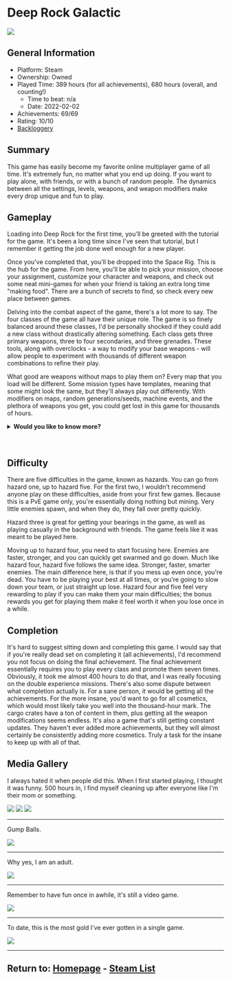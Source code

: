 # Deep Rock Galactic

![](./Assets/DRGSteamMenu.png)

## General Information
- Platform: Steam
- Ownership: Owned
- Played Time: 389 hours (for all achievements), 680 hours (overall, and counting!)
	- Time to beat: n/a
	- Date: 2022-02-02
- Achievements: 69/69
- Rating: 10/10
- [Backloggery](https://www.backloggery.com/games.php?user=QueenRaven29&search=Deep+Rock+Galactic)

## Summary
This game has easily become my favorite online multiplayer game of all time. It's extremely fun, no matter what you end up doing. If you want to play alone, with friends, or with a bunch of random people. The dynamics between all the settings, levels, weapons, and weapon modifiers make every drop unique and fun to play.

## Gameplay

Loading into Deep Rock for the first time, you'll be greeted with the tutorial for the game. It's been a long time since I've seen that tutorial, but I remember it getting the job done well enough for a new player. 

Once you've completed that, you'll be dropped into the Space Rig. This is the hub for the game. From here, you'll be able to pick your mission, choose your assignment, customize your character and weapons, and check out some neat mini-games for when your friend is taking an extra long time "making food". There are a bunch of secrets to find, so check every new place between games. 

Delving into the combat aspect of the game, there's a lot more to say. The four classes of the game all have their unique role. The game is so finely balanced around these classes, I'd be personally shocked if they could add a new class without drastically altering something. Each class gets three primary weapons, three to four secondaries, and three grenades. These tools, along with overclocks - a way to modify your base weapons - will allow people to experiment with thousands of different weapon combinations to refine their play. 

What good are weapons without maps to play them on? Every map that you load will be different. Some mission types have templates, meaning that some might look the same, but they'll always play out differently. With modifiers on maps, random generations/seeds, machine events, and the plethora of weapons you get, you could get lost in this game for thousands of hours.

<details>
<summary><b>Would you like to know more?</b></summary>
<br></br>
<h3><b>Space Rig</b></h3>
The space rig is home to everything you do outside of the combat portion of the game. You can choose your mission, view your dailies, pick your assignment, customize your weapon's loadout, buy and dress your dwarf with cosmetics, and view the mineral market. There's also a bar, where you can buy a brew that'll give you a silly effect, or even buff your character going into the next mission. Those buffs can be anything from making your pickaxe stronger, to carrying heavy objects, to increasing your health. Aside from that, there's mini-games you can do as well, which are tied to a couple of achievements. 
<br></br>
<h3><b>Assignments</b></h3>
During your first 100 levels in the game, you'll get consistent assignments to unlock cosmetics and new weapons. After a while, you'll stop getting new assignments for those, and you'll only get two for your weeklies, and then every time you need to promote your character. There isn't much to say about them. I haven't really seen any of the early ones for a long time now, but they're a great tool for easing a new player into the weapons.
<br></br>
<h3><b>Weekly Challenges</b></h3>
Every week, you'll get access to assignments that'll give you blank matrix cores to unlock overclocks. There's also deep dive, and an elite deep dive. They're essentially three missions back to back that carry Nitra from the last match onto the next. Each drop increases the difficulty, so you'll need to preserve your Nitra as best you can, so you don't run out when things get tough. The normal deep dive is quite easy. It's mostly a time sink once you get better at the game. The elite deep dive poses the most challenging task in the game, and you have to do it weekly. The other two weeklies are assignments that give you some cores, and materials. I assume these are for people who don't have time to commit to the deep dives, but want to get some bonuses each week too.
<br></br>
<h3><b>Classes</b></h3>
All the characters in the game have an important role to play, that only they can accomplish. Some people will say that “X class is underpowered”, and “Y class is overpowered”, but after playing them all for an equal amount of time, I found myself saying “Wow, I really wish I was playing WXYZ class”. They're extremely well-balanced, and when you find that right character for you, it'll feel like they can do anything. It's a fun bit of exploration, and I encourage you to play every class. Don't get stuck in the one-trick pony camp until you've got a ton of hours under your belt.
<br></br>
<h3><b>Weapons</b></h3>
I have the same opinion about weapons. Everyone can get really opinionated about what's best, what isn't great, etc. but all the weapons in the game can fill a very specific role or just feel fun for you to play with. Even at the highest level of play, there isn't a weapon that can't deal with whatever the game throws at you, especially with the right weapon overclock. An overclock is a modifier to your weapon you can unlock doing various things. They can completely change how the gun feels, what it does, or just give a simple upgrade to the ammo count and damage. There are so many overclocks to find and experiment with. They aren't all created equal, but there aren't any that'll just make the weapon unusable. Again, don't get stuck in a mindset of “This is what I will use forever, I will never use anything else”. Please experiment with weapons and the overclocks that go with them. You'll have such a better time playing the game.
<br></br>
<h3><b>The Map</b></h3>
This is where you'll be able to see all the available missions. There are eight zones, but only five are available. They rotate every 30 minutes. From here, you can see what type of mission it is, what modifiers they have, and how long & complex they'll be. The game clearly tells you how complex and how long missions are going to be, as well as any modifications to the enemies or bonuses to the world. It can be a nice mix-up in the already ever-changing world of Hoxxes. I won't spoil all the modifiers here because they're fun to explore and learn about on your own, but there's enough to keep the game interesting indefinitely.
<br></br>
<h3><b>Events</b></h3>
Once you've dropped into these maps, there's a chance that you'll get some type of bonus events. Those blank cores that you've been getting from the weeklies can be cashed in after completing these events. You put a key into the matrix infuser, and it'll activate the event. There are a few different types, so keep an eye out as you play. Aside from those, there's also rare enemy spawns, such as the bulk detonator, and the prospector. In the future, there will be even more events, but at the time of writing this, those are the majority that you'll find. You'll always want to do these, as they give bonus loot, bonus experience, and even weapon modifications in the form of overclocks.
</details>
<br></br>

## Difficulty

There are five difficulties in the game, known as hazards. You can go from hazard one, up to hazard five. For the first two, I wouldn't recommend anyone play on these difficulties, aside from your first few games. Because this is a PvE game only, you're essentially doing nothing but mining. Very little enemies spawn, and when they do, they fall over pretty quickly. 

Hazard three is great for getting your bearings in the game, as well as playing casually in the background with friends. The game feels like it was meant to be played here. 

Moving up to hazard four, you need to start focusing here. Enemies are faster, stronger, and you can quickly get swarmed and go down. Much like hazard four, hazard five follows the same idea. Stronger, faster, smarter enemies. The main difference here, is that if you mess up even once, you're dead. You have to be playing your best at all times, or you're going to slow down your team, or just straight up lose. Hazard four and five feel very rewarding to play if you can make them your main difficulties; the bonus rewards you get for playing them make it feel worth it when you lose once in a while. 

## Completion
It's hard to suggest sitting down and completing this game. I would say that if you're really dead set on completing it (all achievements), I'd recommend you not focus on doing the final achievement. The final achievement essentially requires you to play every class and promote them seven times. Obviously, it took me almost 400 hours to do that, and I was really focusing on the double experience missions. There's also some dispute between what completion actually is. For a sane person, it would be getting all the achievements. For the more insane, you'd want to go for all cosmetics, which would most likely take you well into the thousand-hour mark. The cargo crates have a ton of content in them, plus getting all the weapon modifications seems endless. It's also a game that's still getting constant updates. They haven't ever added more achievements, but they will almost certainly be consistently adding more cosmetics. Truly a task for the insane to keep up with all of that.

## Media Gallery

I always hated it when people did this. When I first started playing, I thought it was funny. 500 hours in, I find myself cleaning up after everyone like I'm their mom or something.

![](./Assets/DRGStuffed1.png)
![](./Assets/DRGStuffed2.png)
![](./Assets/DRGStuffed3.png)

* * *

Gump Balls.

![](./Assets/DRGGumpBalls.png)

* * *

Why yes, I am an adult. 

![](./Assets/DRGPenisWall.png)

* * *

Remember to have fun once in awhile, it's still a video game. 

![](./Assets/DRG4Scout.png)

* * *

To date, this is the most gold I've ever gotten in a single game.

![](./Assets/DRGMostGold.png)

* * *
## Return to: [Homepage](/index) - [Steam List](/Steam/steam-index)